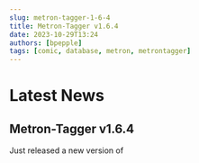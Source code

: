 ```yaml
---
slug: metron-tagger-1-6-4
title: Metron-Tagger v1.6.4
date: 2023-10-29T13:24
authors: [bpepple]
tags: [comic, database, metron, metrontagger]
---
```

# Latest News

## Metron-Tagger v1.6.4

Just released a new version of 

